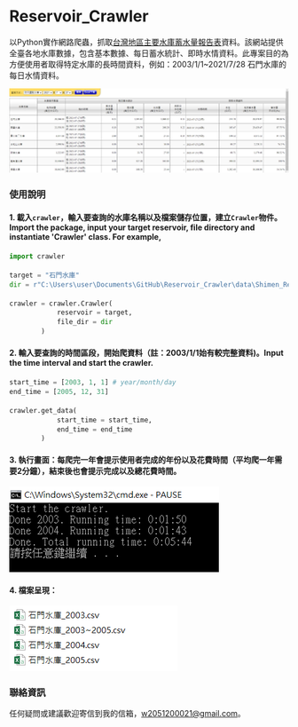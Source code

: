 # Reservoir_Crawler
以Python實作網路爬蟲，抓取[台灣地區主要水庫蓄水量報告表](https://fhy.wra.gov.tw/ReservoirPage_2011/StorageCapacity.aspx)資料。該網站提供全臺各地水庫數據，包含基本數據、每日蓄水統計、即時水情資料。此專案目的為方便使用者取得特定水庫的長時間資料，例如：2003/1/1~2021/7/28 石門水庫的每日水情資料。

![alt 文字](https://github.com/w2051200021/Reservoir_Crawler/blob/main/description/figure_1.PNG "網站示意圖")

### 使用說明
#### 1. 載入`crawler`，輸入要查詢的水庫名稱以及檔案儲存位置，建立`Crawler`物件。Import the package, input your target reservoir, file directory and instantiate 'Crawler' class. For example,
```Python
import crawler

target = "石門水庫" 
dir = r"C:\Users\user\Documents\GitHub\Reservoir_Crawler\data\Shimen_Reservoir"

crawler = crawler.Crawler(
            reservoir = target,
            file_dir = dir
        )
```

#### 2. 輸入要查詢的時間區段，開始爬資料（註：2003/1/1始有較完整資料)。Input the time interval and start the crawler.
```Python
start_time = [2003, 1, 1] # year/month/day
end_time = [2005, 12, 31]

crawler.get_data(
            start_time = start_time,
            end_time = end_time
        )
```
#### 3. 執行畫面：每爬完一年會提示使用者完成的年份以及花費時間（平均爬一年需要2分鐘），結束後也會提示完成以及總花費時間。
![alt 文字](https://github.com/w2051200021/Reservoir_Crawler/blob/main/description/figure_2.PNG "執行畫面")

#### 4. 檔案呈現：
![alt 文字](https://github.com/w2051200021/Reservoir_Crawler/blob/main/description/figure_3.PNG "檔案呈現")
### 聯絡資訊
任何疑問或建議歡迎寄信到我的信箱，w2051200021@gmail.com。

